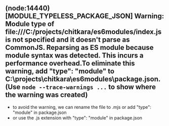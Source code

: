 ## (node:14440) [MODULE_TYPELESS_PACKAGE_JSON] Warning: Module type of file:///C:/projects/chitkara/es6modules/index.js is not specified and it doesn't parse as CommonJS. Reparsing as ES module because module syntax was detected. This incurs a performance overhead.To eliminate this warning, add "type": "module" to C:\projects\chitkara\es6modules\package.json.(Use `node --trace-warnings ...` to show where the warning was created) 

* to avoid the warning, we can rename the file to .mjs or add "type": "module" in package.json
* or use the .js extension with "type": "module" in package.json